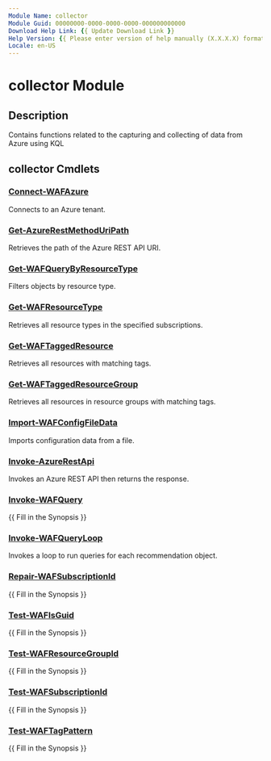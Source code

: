 ```yaml
---
Module Name: collector
Module Guid: 00000000-0000-0000-0000-000000000000
Download Help Link: {{ Update Download Link }}
Help Version: {{ Please enter version of help manually (X.X.X.X) format }}
Locale: en-US
---
```


# collector Module
## Description
Contains functions related to the capturing and collecting of data from Azure using KQL

## collector Cmdlets
### [Connect-WAFAzure](Connect-WAFAzure.md)
Connects to an Azure tenant.

### [Get-AzureRestMethodUriPath](Get-AzureRestMethodUriPath.md)
Retrieves the path of the Azure REST API URI.

### [Get-WAFQueryByResourceType](Get-WAFQueryByResourceType.md)
Filters objects by resource type.

### [Get-WAFResourceType](Get-WAFResourceType.md)
Retrieves all resource types in the specified subscriptions.

### [Get-WAFTaggedResource](Get-WAFTaggedResource.md)
Retrieves all resources with matching tags.

### [Get-WAFTaggedResourceGroup](Get-WAFTaggedResourceGroup.md)
Retrieves all resources in resource groups with matching tags.

### [Import-WAFConfigFileData](Import-WAFConfigFileData.md)
Imports configuration data from a file.

### [Invoke-AzureRestApi](Invoke-AzureRestApi.md)
Invokes an Azure REST API then returns the response.

### [Invoke-WAFQuery](Invoke-WAFQuery.md)
{{ Fill in the Synopsis }}

### [Invoke-WAFQueryLoop](Invoke-WAFQueryLoop.md)
Invokes a loop to run queries for each recommendation object.

### [Repair-WAFSubscriptionId](Repair-WAFSubscriptionId.md)
{{ Fill in the Synopsis }}

### [Test-WAFIsGuid](Test-WAFIsGuid.md)
{{ Fill in the Synopsis }}

### [Test-WAFResourceGroupId](Test-WAFResourceGroupId.md)
{{ Fill in the Synopsis }}

### [Test-WAFSubscriptionId](Test-WAFSubscriptionId.md)
{{ Fill in the Synopsis }}

### [Test-WAFTagPattern](Test-WAFTagPattern.md)
{{ Fill in the Synopsis }}

